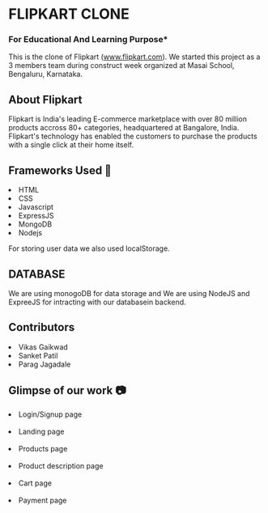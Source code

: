 # FLIPKART CLONE

### For Educational And Learning Purpose*

This is the clone of Flipkart (www.flipkart.com). We started this project as a 3 members team during construct week organized at Masai School, Bengaluru, Karnataka.

## About Flipkart
Flipkart is India's leading E-commerce marketplace with over 80 million products accross 80+ categories, headquartered at Bangalore, India. Flipkart's technology has enabled the customers to purchase the products with a single click at their home itself.

## Frameworks Used 🌟
<li>HTML</li>
<li>CSS</li>
<li>Javascript</li>
<li>ExpressJS</li>
<li>MongoDB</li>
<li>Nodejs</li>

For storing user data we also used localStorage.

## DATABASE

We are using monogoDB for data storage and We are using NodeJS and ExpreeJS for intracting with our databasein backend.

## Contributors
<li>Vikas Gaikwad</li>
<li>Sanket Patil</li>
<li>Parag Jagadale</li>

## Glimpse of our work 📷
<li>Login/Signup page</li>
<br>
<img src=""></img>
<li>Landing page</li>
<br>
<img src=""></img>
<li>Products page</li>
<br>
<img src=""></img>
<li>Product description page</li>
<br>
<img src=""></img>
<li>Cart page</li>
<br>
<img src=""></img>
<li>Payment page</li>
<br>
<img src=""></img>
